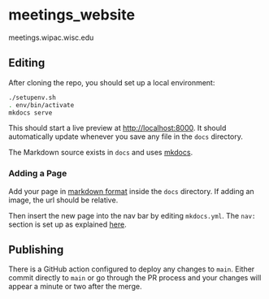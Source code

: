 # meetings_website
meetings.wipac.wisc.edu

## Editing

After cloning the repo, you should set up a local environment:

```bash
./setupenv.sh
. env/bin/activate
mkdocs serve
```

This should start a live preview at [http://localhost:8000](http://localhost:8000).
It should automatically update whenever you save any file in the `docs`
directory.

The Markdown source exists in `docs` and uses [mkdocs](https://www.mkdocs.org/).

### Adding a Page

Add your page in [markdown format](https://www.mkdocs.org/user-guide/writing-your-docs/#writing-with-markdown)
inside the `docs` directory. If adding an image, the url should be relative.

Then insert the new page into the nav bar by editing `mkdocs.yml`.
The `nav:` section is set up as explained
[here](https://www.mkdocs.org/user-guide/writing-your-docs/#configure-pages-and-navigation).

## Publishing

There is a GitHub action configured to deploy any changes to `main`.
Either commit directly to `main` or go through the PR process and your
changes will appear a minute or two after the merge.
